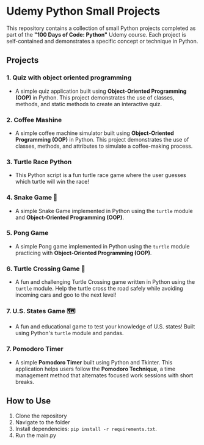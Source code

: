 # Udemy Python Small Projects

This repository contains a collection of small Python projects completed as part of the **"100 Days of Code: Python"** Udemy course. Each project is self-contained and demonstrates a specific concept or technique in Python.

## Projects

### 1. **Quiz with object oriented programming**

- A simple quiz application built using **Object-Oriented Programming (OOP)** in Python. This project demonstrates the use of classes, methods, and static methods to create an interactive quiz.

### 2. **Coffee Mashine**

- A simple coffee machine simulator built using **Object-Oriented Programming (OOP)** in Python. This project demonstrates the use of classes, methods, and attributes to simulate a coffee-making process.

### 3. **Turtle Race Python**

- This Python script is a fun turtle race game where the user guesses which turtle will win the race!

### 4. **Snake Game 🐍**

- A simple Snake Game implemented in Python using the `turtle` module and **Object-Oriented Programming (OOP)**.

### 5. **Pong Game**

- A simple Pong game implemented in Python using the `turtle` module practicing with **Object-Oriented Programming (OOP)**.

### 6. **Turtle Crossing Game 🐢**

- A fun and challenging Turtle Crossing game written in Python using the `turtle` module. Help the turtle cross the road safely while avoiding incoming cars and goo to the next level!

### 7. **U.S. States Game 🗺️**

- A fun and educational game to test your knowledge of U.S. states! Built using Python's `turtle` module and pandas.

### 7. **Pomodoro Timer**

- A simple **Pomodoro Timer** built using Python and Tkinter. This application helps users follow the **Pomodoro Technique**, a time management method that alternates focused work sessions with short breaks.

## How to Use

1. Clone the repository
2. Navigate to the folder
3. Install dependencies: `pip install -r requirements.txt`.
4. Run the main.py
